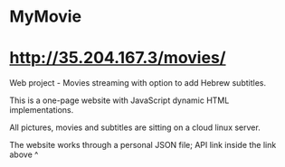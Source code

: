 # MyMovie

# http://35.204.167.3/movies/

Web project - Movies streaming with option to add Hebrew subtitles.

This is a one-page website with JavaScript dynamic HTML implementations.

All pictures, movies and subtitles are sitting on a cloud linux server.

The website works through a personal JSON file; API link inside the link above ^
